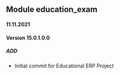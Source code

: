 ## Module education_exam

#### 11.11.2021
#### Version 15.0.1.0.0
##### ADD
- Initial commit for Educational ERP Project

